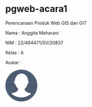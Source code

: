 # pgweb-acara1
Perencanaan Produk Web GIS dan GIT  

Nama : Anggita Maharani  

NIM : 22/494471/SV/20837  

Kelas : A  

Avatar :  

<img src="image/Ava.png" width="100">








